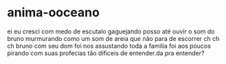 # anima-ooceano
ei eu cresci com medo de escutalo gaguejando posso até ouvir o som do bruno murmurando como um som de areia que não para de escorrer ch ch ch bruno com seu dom foi nos assustando toda a familia foi aos poucos pirando com suas profecias tão dificeis de entender.da pra entender?
